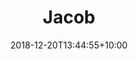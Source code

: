 ---
title: "Jacob"
date: 2018-12-20T13:44:55+10:00
image: "https://media.licdn.com/dms/image/v2/C4E03AQGqUZfsJ7Oy4Q/profile-displayphoto-shrink_800_800/profile-displayphoto-shrink_800_800/0/1626424504198?e=1743638400&v=beta&t=APK0xNMgZyLMDP-gBEfH3u3oqC-twDWlKdz79qkrt_Q"
jobtitle: "General Member"
weight: 5
---